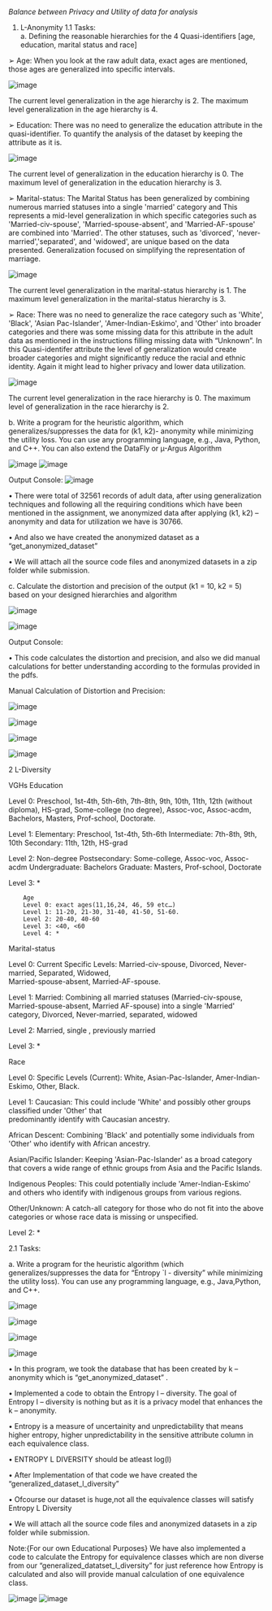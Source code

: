 


*Balance between Privacy and Utility of data for analysis* 
1) L-Anonymity 
1.1 Tasks:  
a. Defining the reasonable hierarchies for the 4 Quasi-identifiers [age, education, marital
status and race] 

➢ Age: When you look at the raw adult data, exact ages are mentioned, those ages are 
generalized into specific intervals.

![image](https://github.com/user-attachments/assets/1654e581-a7af-4243-ae33-3aec7392351f)

The current level generalization in the age hierarchy is 2. 
The maximum level generalization in the age hierarchy is 4. 

➢ Education: There was no need to generalize the education attribute in the quasi-identifier. 
To quantify the analysis of the dataset by keeping the attribute as it is.

![image](https://github.com/user-attachments/assets/79765115-aa3f-4e3a-a9c1-ba902e355805)

The current level of generalization in the education hierarchy is 0. 
The maximum level of generalization in the education hierarchy is 3.

➢ Marital-status: The Marital Status has been generalized by combining numerous married 
statuses into a single 'married' category and This represents a mid-level generalization in 
which specific categories such as 'Married-civ-spouse', 'Married-spouse-absent', and 
'Married-AF-spouse' are combined into 'Married'. The other statuses, such as 'divorced', 
'never-married','separated', and 'widowed', are unique based on the data presented. 
Generalization focused on simplifying the representation of marriage.

![image](https://github.com/user-attachments/assets/c1da58f8-6126-4b5c-8395-20ccfd18ad94)

The current level generalization in the marital-status hierarchy is 1. 
The maximum level generalization in the marital-status hierarchy is 3. 

➢ Race: There was no need to generalize the race category such as 'White', 'Black', 'Asian
Pac-Islander', 'Amer-Indian-Eskimo', and 'Other' into broader categories and there was 
some missing data for this attribute in the adult data as mentioned in the instructions filling 
missing data with “Unknown”. In this Quasi-identifer attribute the level of generalization 
would create broader categories and might significantly reduce the racial and ethnic 
identity. Again it might lead to higher privacy and lower data utilization.

![image](https://github.com/user-attachments/assets/70f3adef-489e-4bea-90d6-627bbcf81487)

The current level generalization in the race hierarchy is 0. 
The maximum level of generalization in the race hierarchy is 2.

b. Write a program for the heuristic algorithm, which generalizes/suppresses the data for (k1, k2)- 
anonymity while minimizing the utility loss. You can use any programming language, e.g., Java, 
Python, and C++. You can also extend the DataFly or µ-Argus Algorithm

![image](https://github.com/user-attachments/assets/ae6ade4a-c769-4565-9890-03320346942a)
![image](https://github.com/user-attachments/assets/5ca5094a-1876-42a7-a333-49446f46913e)

Output Console: 
![image](https://github.com/user-attachments/assets/35020298-45e7-456a-b630-21d96373ca19)

• There were total of 32561 records of adult data, after using generalization techniques and 
following all the requiring conditions which have been mentioned in the assignment, we 
anonymized data after applying (k1, k2) – anonymity and data for utilization we have is 30766. 

• And also we have created the anonymized dataset as a “get_anonymized_dataset” 

• We will attach all the source code files and anonymized datasets in a zip folder while submission. 

c. Calculate the distortion and precision of the output (k1 = 10, k2 = 5) based on your designed 
hierarchies and algorithm 

![image](https://github.com/user-attachments/assets/55188bd6-9df5-425a-b372-5c0d755beb24)

![image](https://github.com/user-attachments/assets/e78ce4f7-3ce7-41c1-a5a0-cb85b491ac67)

Output Console: 

• This code calculates the distortion and precision, and also we did manual calculations for better 
understanding according to the formulas provided in the pdfs.

Manual Calculation of Distortion and Precision: 

![image](https://github.com/user-attachments/assets/56769d87-e3d7-4e3b-ab8a-852a7681da17)

![image](https://github.com/user-attachments/assets/c2f2fc68-f849-4e39-9313-837f8a6c3bb5)

![image](https://github.com/user-attachments/assets/44f9de18-f166-425e-a4db-f5a6b385b306)

![image](https://github.com/user-attachments/assets/649a92da-018f-485a-a23e-bba572cabf30)


2 L-Diversity 
 
VGHs 
Education 

Level 0: Preschool, 1st-4th, 5th-6th, 7th-8th, 9th, 10th, 11th, 12th (without diploma), HS-grad, 
Some-college (no degree), Assoc-voc, Assoc-acdm, Bachelors, Masters, Prof-school, Doctorate. 

Level 1: Elementary: Preschool, 1st-4th, 5th-6th 
Intermediate: 7th-8th, 9th, 10th 
Secondary: 11th, 12th, HS-grad 

Level 2: Non-degree Postsecondary: Some-college, Assoc-voc, Assoc-acdm 
Undergraduate: Bachelors 
Graduate: Masters, Prof-school, Doctorate 

Level 3: * 
 
        Age 
        Level 0: exact ages(11,16,24, 46, 59 etc…) 
        Level 1: 11-20, 21-30, 31-40, 41-50, 51-60. 
        Level 2: 20-40, 40-60 
        Level 3: <40, <60 
        Level 4: * 
         
 
 Marital-status 

Level 0: Current Specific Levels: Married-civ-spouse, Divorced, Never-married, Separated, Widowed,              
Married-spouse-absent, Married-AF-spouse. 

Level 1: Married: Combining all married statuses (Married-civ-spouse, Married-spouse-absent, Married
AF-spouse) into a single 'Married' category, Divorced, Never-married, separated, widowed 

Level 2: Married, single , previously married 

Level 3: * 
         
Race 

Level 0: Specific Levels (Current): White, Asian-Pac-Islander, Amer-Indian-Eskimo, Other, Black. 

Level 1: Caucasian: This could include 'White' and possibly other groups classified under 'Other' that     
predominantly identify with Caucasian ancestry. 

African Descent: Combining 'Black' and potentially some individuals from 'Other' who identify with 
African ancestry. 

Asian/Pacific Islander: Keeping 'Asian-Pac-Islander' as a broad category that covers a wide range of 
ethnic groups from Asia and the Pacific Islands. 

Indigenous Peoples: This could potentially include 'Amer-Indian-Eskimo' and others who identify with 
indigenous groups from various regions. 

Other/Unknown: A catch-all category for those who do not fit into the above categories or whose race 
data is missing or unspecified. 

Level 2: *


2.1 Tasks: 

a. Write a program for the heuristic algorithm (which generalizes/suppresses the data for “Entropy `l - diversity” while minimizing the utility loss). You can use any programming language, e.g., 
Java,Python, and C++.

![image](https://github.com/user-attachments/assets/62b05064-0926-412a-b07f-cdbef4de5644)

![image](https://github.com/user-attachments/assets/3303b73e-8ffb-4226-889f-ce141b1518b4)

![image](https://github.com/user-attachments/assets/144ed743-04e9-4109-969f-bc80f12b13b2)

![image](https://github.com/user-attachments/assets/56497fff-967a-4370-9788-54203235c2a2)







• In this program, we took the database that has been created by k – anonymity which is 
“get_anonymized_dataset” . 

• Implemented a code to obtain the Entropy l – diversity. The goal of Entropy l – diversity is nothing 
but as  it is a privacy model that enhances the k – anonymity. 

• Entropy is a measure of uncertainity and unpredictability that means higher entropy, higher 
unpredictability in the sensitive attribute  column in each equivalence class. 

• ENTROPY L DIVERSITY should be atleast log(l) 

• After Implementation of that code we have created the “generalized_dataset_l_diversity”  

• Ofcourse our dataset is huge,not all the equivalence classes will satisfy Entropy L Diversity 

• We will attach all the source code files and anonymized datasets in a zip folder while submission. 


Note:{For our own Educational Purposes} We have also implemented a code to calculate the 
Entropy for equivalence classes which are non diverse from our “generalized_datatset_l_diversity” 
for just reference how Entropy is calculated and also will provide manual calculation of one 
equivalence class.

![image](https://github.com/user-attachments/assets/504bd928-b80a-47a7-a042-6a436cf84a76)
![image](https://github.com/user-attachments/assets/4a7c3369-3876-4ac5-b477-c96b5d802436)















